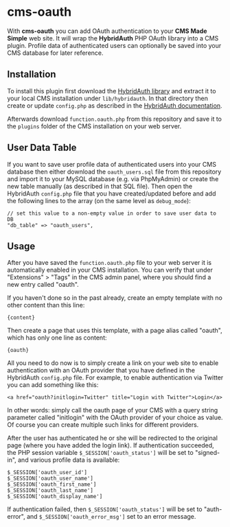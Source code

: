 cms-oauth
=========

With **cms-oauth** you can add OAuth authentication to your **CMS Made Simple** web site. It will wrap the **HybridAuth** PHP OAuth library into a CMS plugin. Profile data of authenticated users can optionally be saved into your CMS database for later reference.

Installation
------------

To install this plugin first download the [HybridAuth library](http://hybridauth.sourceforge.net/) and extract it to your local CMS installation under `lib/hybridauth`. In that directory then create or update `config.php` as described in the [HybridAuth documentation](http://hybridauth.sourceforge.net/userguide.html).

Afterwards download `function.oauth.php` from this repository and save it to the `plugins` folder of the CMS installation on your web server.

User Data Table
---------------

If you want to save user profile data of authenticated users into your CMS database then either download the `oauth_users.sql` file from this repository and  import it to your MySQL database (e.g. via PhpMyAdmin) or create the new table manually (as described in that SQL file). Then open the HybridAuth `config.php` file that you have created/updated before and add the following lines to the array (on the same level as `debug_mode`):

    // set this value to a non-empty value in order to save user data to DB
    "db_table" => "oauth_users",

Usage
-----

After you have saved the `function.oauth.php` file to your web server it is automatically enabled in your CMS installation. You can verify that under "Extensions" > "Tags" in the CMS admin panel, where you should find a new entry called "oauth".

If you haven't done so in the past already, create an empty template with no other content than this line:

    {content}

Then create a page that uses this template, with a page alias called "oauth", which has only one line as content:

    {oauth}

All you need to do now is to simply create a link on your web site to enable authentication with an OAuth provider that you have defined in the HybridAuth `config.php` file. For example, to enable authentication via Twitter you can add something like this:

    <a href="oauth?initlogin=Twitter" title="Login with Twitter">Login</a>

In other words: simply call the oauth page of your CMS with a query string parameter called "initlogin" with the OAuth provider of your choice as value. Of course you can create multiple such links for different providers.

After the user has authenticated he or she will be redirected to the original page (where you have added the login link). If authentication succeeded, the PHP session variable `$_SESSION['oauth_status']` will be set to "signed-in", and various profile data is available:

    $_SESSION['oauth_user_id']
    $_SESSION['oauth_user_name']
    $_SESSION['oauth_first_name']
    $_SESSION['oauth_last_name']
    $_SESSION['oauth_display_name']

If authentication failed, then `$_SESSION['oauth_status']` will be set to "auth-error", and `$_SESSION['oauth_error_msg']` set to an error message.
